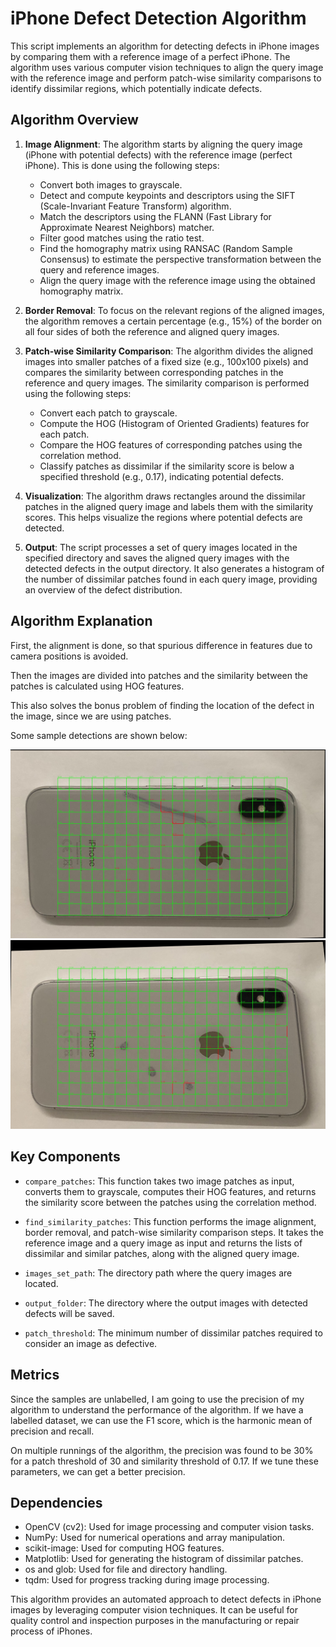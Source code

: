 # iPhone Defect Detection Algorithm

This script implements an algorithm for detecting defects in iPhone images by comparing them with a reference image of a perfect iPhone. The algorithm uses various computer vision techniques to align the query image with the reference image and perform patch-wise similarity comparisons to identify dissimilar regions, which potentially indicate defects.

## Algorithm Overview

1. **Image Alignment**: The algorithm starts by aligning the query image (iPhone with potential defects) with the reference image (perfect iPhone). This is done using the following steps:
   - Convert both images to grayscale.
   - Detect and compute keypoints and descriptors using the SIFT (Scale-Invariant Feature Transform) algorithm.
   - Match the descriptors using the FLANN (Fast Library for Approximate Nearest Neighbors) matcher.
   - Filter good matches using the ratio test.
   - Find the homography matrix using RANSAC (Random Sample Consensus) to estimate the perspective transformation between the query and reference images.
   - Align the query image with the reference image using the obtained homography matrix.

2. **Border Removal**: To focus on the relevant regions of the aligned images, the algorithm removes a certain percentage (e.g., 15%) of the border on all four sides of both the reference and aligned query images.

3. **Patch-wise Similarity Comparison**: The algorithm divides the aligned images into smaller patches of a fixed size (e.g., 100x100 pixels) and compares the similarity between corresponding patches in the reference and query images. The similarity comparison is performed using the following steps:
   - Convert each patch to grayscale.
   - Compute the HOG (Histogram of Oriented Gradients) features for each patch.
   - Compare the HOG features of corresponding patches using the correlation method.
   - Classify patches as dissimilar if the similarity score is below a specified threshold (e.g., 0.17), indicating potential defects.

4. **Visualization**: The algorithm draws rectangles around the dissimilar patches in the aligned query image and labels them with the similarity scores. This helps visualize the regions where potential defects are detected.

5. **Output**: The script processes a set of query images located in the specified directory and saves the aligned query images with the detected defects in the output directory. It also generates a histogram of the number of dissimilar patches found in each query image, providing an overview of the defect distribution.

## Algorithm Explanation
First, the alignment is done, so that spurious difference in features due to camera positions is avoided.

Then the images are divided into patches and the similarity between the patches is calculated using HOG features.

This also solves the bonus problem of finding the location of the defect in the image, since we are using patches.

Some sample detections are shown below:

![Sample Detection 1](assets/aligned_query_img_69.jpg)
![Sample Detection 2](assets/aligned_query_img_82.jpg)

## Key Components

- `compare_patches`: This function takes two image patches as input, converts them to grayscale, computes their HOG features, and returns the similarity score between the patches using the correlation method.

- `find_similarity_patches`: This function performs the image alignment, border removal, and patch-wise similarity comparison steps. It takes the reference image and a query image as input and returns the lists of dissimilar and similar patches, along with the aligned query image.

- `images_set_path`: The directory path where the query images are located.

- `output_folder`: The directory where the output images with detected defects will be saved.

- `patch_threshold`: The minimum number of dissimilar patches required to consider an image as defective.

## Metrics

Since the samples are unlabelled, I am going to use the precision of my algorithm to understand the performance of the algorithm. If we have a labelled dataset, we can use the F1 score, which is the harmonic mean of precision and recall.

On multiple runnings of the algorithm, the precision was found to be 30% for a patch threshold of 30 and similarity threshold of 0.17. If we tune these parameters, we can get a better precision.

## Dependencies

- OpenCV (cv2): Used for image processing and computer vision tasks.
- NumPy: Used for numerical operations and array manipulation.
- scikit-image: Used for computing HOG features.
- Matplotlib: Used for generating the histogram of dissimilar patches.
- os and glob: Used for file and directory handling.
- tqdm: Used for progress tracking during image processing.

This algorithm provides an automated approach to detect defects in iPhone images by leveraging computer vision techniques. It can be useful for quality control and inspection purposes in the manufacturing or repair process of iPhones.